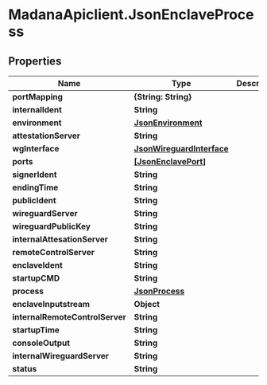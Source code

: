 # MadanaApiclient.JsonEnclaveProcess

## Properties

Name | Type | Description | Notes
------------ | ------------- | ------------- | -------------
**portMapping** | **{String: String}** |  | [optional] 
**internalIdent** | **String** |  | [optional] 
**environment** | [**JsonEnvironment**](JsonEnvironment.md) |  | [optional] 
**attestationServer** | **String** |  | [optional] 
**wgInterface** | [**JsonWireguardInterface**](JsonWireguardInterface.md) |  | [optional] 
**ports** | [**[JsonEnclavePort]**](JsonEnclavePort.md) |  | [optional] 
**signerIdent** | **String** |  | [optional] 
**endingTime** | **String** |  | [optional] 
**publicIdent** | **String** |  | [optional] 
**wireguardServer** | **String** |  | [optional] 
**wireguardPublicKey** | **String** |  | [optional] 
**internalAttesationServer** | **String** |  | [optional] 
**remoteControlServer** | **String** |  | [optional] 
**enclaveIdent** | **String** |  | [optional] 
**startupCMD** | **String** |  | [optional] 
**process** | [**JsonProcess**](JsonProcess.md) |  | [optional] 
**enclaveInputstream** | **Object** |  | [optional] 
**internalRemoteControlServer** | **String** |  | [optional] 
**startupTime** | **String** |  | [optional] 
**consoleOutput** | **String** |  | [optional] 
**internalWireguardServer** | **String** |  | [optional] 
**status** | **String** |  | [optional] 


